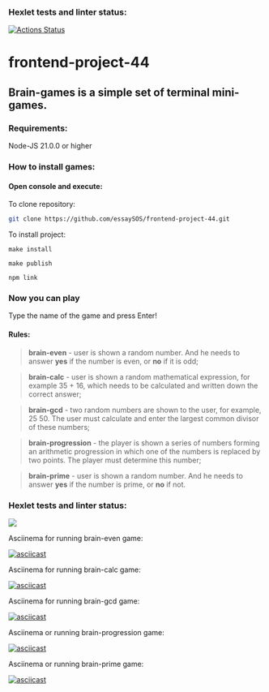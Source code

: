 ### Hexlet tests and linter status:

[![Actions Status](https://github.com/essaySOS/frontend-project-44/actions/workflows/hexlet-check.yml/badge.svg)](https://github.com/essaySOS/frontend-project-44/actions)
# frontend-project-44
## Brain-games is a simple set of terminal mini-games.

### Requirements:

  Node-JS 21.0.0 or higher

### How to install games: 
#### Open console and execute:
  To clone repository:
  ```sh
git clone https://github.com/essaySOS/frontend-project-44.git
```
  To install project:
  ```
make install
```
  ```
make publish
```
  ```
npm link
```

### Now you can play

Type the name of the game and press Enter!

#### Rules:

> **brain-even** - user is shown a random number. And he needs to answer **yes** if the number is even, or **no** if it is odd;

> **brain-calс** - user is shown a random mathematical expression, for example 35 + 16, which needs to be calculated and written down the correct answer;

> **brain-gcd** - two random numbers are shown to the user, for example, 25 50. The user must calculate and enter the largest common divisor of these numbers;

> **brain-progression** - the player is shown a series of numbers forming an arithmetic progression in which one of the numbers is replaced by two points. The player must determine this number;

> **brain-prime** - user is shown a random number. And he needs to answer **yes** if the number is prime, or **no** if not.

### Hexlet tests and linter status:
<a href="https://codeclimate.com/github/essaySOS/frontend-project-44/maintainability"><img src="https://api.codeclimate.com/v1/badges/1e75e1e6695dcfe06dfd/maintainability" /></a>

Asciinema for running brain-even game: 
 
 [![asciicast](https://asciinema.org/a/cz7AXWIP0cUliMrvEzxwt50KJ.svg)](https://asciinema.org/a/cz7AXWIP0cUliMrvEzxwt50KJ)

Asciinema for running brain-calc game:

 [![asciicast](https://asciinema.org/a/u4D9fwrEOpJHxVFI1AKVbs8if.svg)](https://asciinema.org/a/u4D9fwrEOpJHxVFI1AKVbs8if)

Asciinema for running brain-gcd game:

 [![asciicast](https://asciinema.org/a/gJwTZF9QCJA1IVcj8ziDMhhjK.svg)](https://asciinema.org/a/gJwTZF9QCJA1IVcj8ziDMhhjK)
 
 Asciinema or running brain-progression game:

 [![asciicast](https://asciinema.org/a/7GyCx7p5ekVOvHc9p8JC7Fyrk.svg)](https://asciinema.org/a/7GyCx7p5ekVOvHc9p8JC7Fyrk)
 
 Asciinema or running brain-prime game:
 
 [![asciicast](https://asciinema.org/a/9zHvD7b5SWuDIdEiFZHmfjYAt.svg)](https://asciinema.org/a/9zHvD7b5SWuDIdEiFZHmfjYAt)